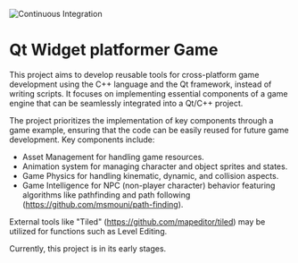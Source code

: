 ![Continuous Integration](https://github.com/msmouni/qt-widget-platforme/actions/workflows/qt.yaml/badge.svg?branch=main) 

# Qt Widget platformer Game

This project aims to develop reusable tools for cross-platform game development using the C++ language and the Qt framework, instead of writing scripts. It focuses on implementing essential components of a game engine that can be seamlessly integrated into a Qt/C++ project.

The project prioritizes the implementation of key components through a game example, ensuring that the code can be easily reused for future game development. Key components include:
-	Asset Management for handling game resources.
-	Animation system for managing character and object sprites and states.
-	Game Physics for handling kinematic, dynamic, and collision aspects.
-	Game Intelligence for NPC (non-player character) behavior featuring algorithms like pathfinding and path following (https://github.com/msmouni/path-finding).

External tools like "Tiled" (https://github.com/mapeditor/tiled) may be utilized for functions such as Level Editing.

Currently, this project is in its early stages.
